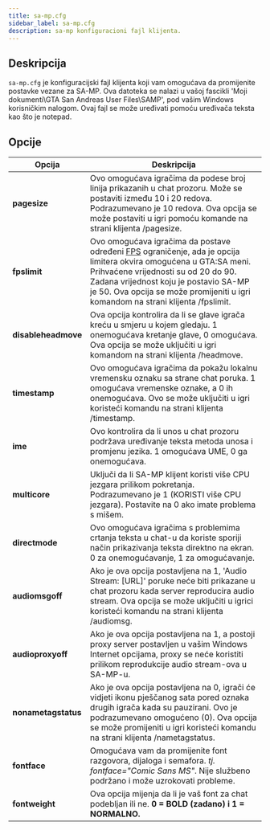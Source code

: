 ```yaml
---
title: sa-mp.cfg
sidebar_label: sa-mp.cfg
description: sa-mp konfiguracioni fajl klijenta.
---
```


## Deskripcija

`sa-mp.cfg` je konfiguracijski fajl klijenta koji vam omogućava da promijenite postavke vezane za SA-MP. Ova datoteka se nalazi u vašoj fascikli 'Moji dokumenti\\GTA San Andreas User Files\\SAMP', pod vašim Windows korisničkim nalogom. Ovaj fajl se može uređivati pomoću uređivača teksta kao što je notepad.

## Opcije

| Opcija              | Deskripcija                                                                                                                                                                                                                                                                                                                                                                                                   |
| ------------------- | ------------------------------------------------------------------------------------------------------------------------------------------------------------------------------------------------------------------------------------------------------------------------------------------------------------------------------------------------------------------------------------------------------------- |
| **pagesize**        | Ovo omogućava igračima da podese broj linija prikazanih u chat prozoru. Može se postaviti između 10 i 20 redova. Podrazumevano je 10 redova. Ova opcija se može postaviti u igri pomoću komande na strani klijenta /pagesize.                                                                                                                                                                                 |
| **fpslimit**        | Ovo omogućava igračima da postave određeni [FPS](http://bs.wikipedia.org/wiki/Brzina_smjenjivanja_kadrova "http://bs.wikipedia.org/wiki/Brzina_smjenjivanja_kadrova") ograničenje, ada je opcija limitera okvira omogućena u GTA:SA meni. Prihvaćene vrijednosti su od 20 do 90. Zadana vrijednost koju je postavio SA-MP je 50. Ova opcija se može promijeniti u igri komandom na strani klijenta /fpslimit. |
| **disableheadmove** | Ova opcija kontrolira da li se glave igrača kreću u smjeru u kojem gledaju. 1 onemogućava kretanje glave, 0 omogućava. Ova opcija se može uključiti u igri komandom na strani klijenta /headmove.                                                                                                                                                                                                             |
| **timestamp**       | Ovo omogućava igračima da pokažu lokalnu vremensku oznaku sa strane chat poruka. 1 omogućava vremenske oznake, a 0 ih onemogućava. Ovo se može uključiti u igri koristeći komandu na strani klijenta /timestamp.                                                                                                                                                                                              |
| **ime**             | Ovo kontrolira da li unos u chat prozoru podržava uređivanje teksta metoda unosa i promjenu jezika. 1 omogućava UME, 0 ga onemogućava.                                                                                                                                                                                                                                                                        |
| **multicore**       | Uključi da li SA-MP klijent koristi više CPU jezgara prilikom pokretanja. Podrazumevano je 1 (KORISTI više CPU jezgara). Postavite na 0 ako imate problema s mišem.                                                                                                                                                                                                                                           |
| **directmode**      | Ovo omogućava igračima s problemima crtanja teksta u chat-u da koriste sporiji način prikazivanja teksta direktno na ekran. 0 za onemogućavanje, 1 za omogućavanje.                                                                                                                                                                                                                                           |
| **audiomsgoff**     | Ako je ova opcija postavljena na 1, 'Audio Stream: \[URL\]' poruke neće biti prikazane u chat prozoru kada server reproducira audio stream. Ova opcija se može uključiti u igrici koristeći komandu na strani klijenta /audiomsg.                                                                                                                                                                             |
| **audioproxyoff**   | Ako je ova opcija postavljena na 1, a postoji proxy server postavljen u vašim Windows Internet opcijama, proxy se neće koristiti prilikom reprodukcije audio stream-ova u SA-MP-u.                                                                                                                                                                                                                            |
| **nonametagstatus** | Ako je ova opcija postavljena na 0, igrači će vidjeti ikonu pješčanog sata pored oznaka drugih igrača kada su pauzirani. Ovo je podrazumevano omogućeno (0). Ova opcija se može promijeniti u igri koristeći komandu na strani klijenta /nametagstatus.                                                                                                                                                       |
| **fontface**        | Omogućava vam da promijenite font razgovora, dijaloga i semafora. _tj. fontface="Comic Sans MS"_. Nije službeno podržano i može uzrokovati probleme.                                                                                                                                                                                                                                                          |
| **fontweight**      | Ova opcija mijenja da li je vaš font za chat podebljan ili ne. **0 = BOLD (zadano) i 1 = NORMALNO.**                                                                                                                                                                                                                                                                                                          |
